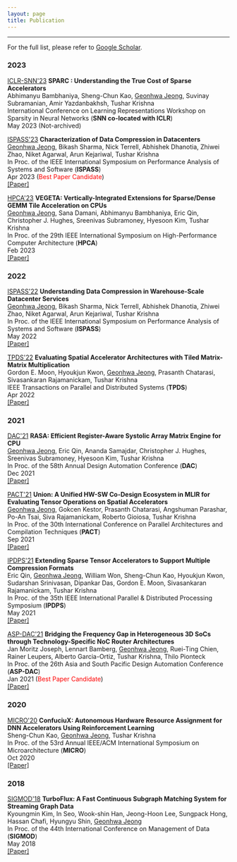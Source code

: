 ```yaml
---
layout: page
title: Publication
---
```

-------------------------------------------------------
For the full list, please refer to [Google Scholar](https://scholar.google.com/citations?user=pdjfuqwAAAAJ&hl=en).

### 2023 

<a class="badge-base badge-iclr" href="https://www.sparseneural.net/home" target="_blank">ICLR-SNN'23</a> **SPARC : Understanding the True Cost of Sparse Accelerators**  
Abhimanyu Bambhaniya, Sheng-Chun Kao, <ins>Geonhwa Jeong</ins>, Suvinay Subramanian, Amir Yazdanbakhsh, Tushar Krishna  
International Conference on Learning Representations Workshop on Sparsity in Neural Networks (**SNN co-located with ICLR**)   
May 2023 (Not-archived)

<a class="badge-base badge-ispass" href="https://ispass.org/ispass2023/" target="_blank">ISPASS'23</a> **Characterization of Data Compression in Datacenters**  
<ins>Geonhwa Jeong</ins>, Bikash Sharma, Nick Terrell, Abhishek Dhanotia, Zhiwei Zhao, Niket Agarwal, Arun Kejariwal, Tushar Krishna  
In Proc. of the IEEE International Symposium on Performance Analysis of Systems and Software (**ISPASS**)   
Apr 2023 (<span style="color:red">Best Paper Candidate</span>)  
[[Paper]](https://ieeexplore.ieee.org/document/10158161)

<a class="badge-base badge-hpca" href="https://hpca-conf.org/2023/" target="_blank">HPCA'23</a> **VEGETA: Vertically-Integrated Extensions for Sparse/Dense GEMM Tile Acceleration on CPUs**  
<ins>Geonhwa Jeong</ins>, Sana Damani, Abhimanyu Bambhaniya, Eric Qin, Christopher J. Hughes, Sreenivas Subramoney, Hyesoon Kim, Tushar Krishna  
In Proc. of the 29th IEEE International Symposium on High-Performance Computer Architecture (**HPCA**)  
Feb 2023  
[[Paper]](https://ieeexplore.ieee.org/document/10071058)

### 2022

<a class="badge-base badge-ispass" href="https://ispass.org/ispass2022/" target="_blank">ISPASS'22</a> **Understanding Data Compression in Warehouse-Scale Datacenter Services**  
<ins>Geonhwa Jeong</ins>, Bikash Sharma, Nick Terrell, Abhishek Dhanotia, Zhiwei Zhao, Niket Agarwal, Arun Kejariwal, Tushar Krishna  
In Proc. of the IEEE International Symposium on Performance Analysis of Systems and Software (**ISPASS**)   
May 2022  
[[Paper]](https://ieeexplore.ieee.org/document/9804641/)

<a class="badge-base badge-tpds" href="https://www.computer.org/csdl/journal/td" target="_blank">TPDS'22</a> **Evaluating Spatial Accelerator Architectures with Tiled Matrix-Matrix Multiplication**  
Gordon E. Moon, Hyoukjun Kwon, <ins>Geonhwa Jeong</ins>, Prasanth Chatarasi, Sivasankaran Rajamanickam, Tushar Krishna  
IEEE Transactions on Parallel and Distributed Systems (**TPDS**)      
Apr 2022   
[[Paper]](https://ieeexplore.ieee.org/document/9511786)

### 2021

<a class="badge-base badge-dac" href="https://www.dac.com/" target="_blank">DAC'21</a> **RASA: Efficient Register-Aware Systolic Array Matrix Engine for CPU**  
<ins>Geonhwa Jeong</ins>, Eric Qin, Ananda Samajdar, Christopher J. Hughes, Sreenivas Subramoney, Hyesoon Kim, Tushar Krishna  
In Proc. of the 58th Annual Design Automation Conference (**DAC**)   
Dec 2021  
[[Paper]](https://ieeexplore.ieee.org/document/9586257)

<a class="badge-base badge-pact" href="http://pact21.snu.ac.kr/" target="_blank">PACT'21</a> **Union: A Unified HW-SW Co-Design Ecosystem in MLIR for Evaluating Tensor Operations on Spatial Accelerators**  
<ins>Geonhwa Jeong</ins>, Gokcen Kestor, Prasanth Chatarasi, Angshuman Parashar, Po-An Tsai, Siva Rajamanickam, Roberto Gioiosa, Tushar Krishna  
In Proc. of the 30th International Conference on Parallel Architectures and Compilation Techniques (**PACT**)   
Sep 2021  
[[Paper]](https://ieeexplore.ieee.org/document/9563040)

<a class="badge-base badge-ipdps" href="https://www.ipdps.org/" target="_blank">IPDPS'21</a> **Extending Sparse Tensor Accelerators to Support Multiple Compression Formats**  
Eric Qin, <ins>Geonhwa Jeong</ins>, William Won, Sheng-Chun Kao, Hyoukjun Kwon, Sudarshan Srinivasan, Dipankar Das, Gordon E. Moon, Sivasankaran Rajamanickam, Tushar Krishna  
In Proc. of the 35th IEEE International Parallel & Distributed Processing Symposium (**IPDPS**)   
May 2021  
[[Paper]](https://arxiv.org/pdf/2103.10452.pdf)

<a class="badge-base badge-aspdac" href="http://www.aspdac.com/aspdac2021/" target="_blank">ASP-DAC'21</a> **Bridging the Frequency Gap in Heterogeneous 3D SoCs through Technology-Specific NoC Router Architectures**  
Jan Moritz Joseph, Lennart Bamberg, <ins>Geonhwa Jeong</ins>, Ruei-Ting Chien, Rainer Leupers, Alberto Garcia-Ortiz, Tushar Krishna, Thilo Pionteck  
In Proc. of the 26th Asia and South Pacific Design Automation Conference (**ASP-DAC**)   
Jan 2021 (<span style="color:red">Best Paper Candidate</span>)  
[[Paper]](https://dl.acm.org/doi/10.1145/3394885.3431421)

### 2020

<a class="badge-base badge-micro" href="http://www.microarch.org/micro53" target="_blank">MICRO'20</a> **ConfuciuX: Autonomous Hardware Resource Assignment for DNN Accelerators Using Reinforcement Learning**  
Sheng-Chun Kao, <ins>Geonhwa Jeong</ins>, Tushar Krishna  
In Proc. of the 53rd Annual IEEE/ACM International Symposium on Microarchitecture (**MICRO**)  
Oct 2020  
[[Paper]](https://ieeexplore.ieee.org/document/9251929)

### 2018 

<a class="badge-base badge-sigmod" href="https://sigmod2018.org/" target="_blank">SIGMOD'18</a> **TurboFlux: A Fast Continuous Subgraph Matching System for Streaming Graph Data**  
Kyoungmin Kim, In Seo, Wook-shin Han, Jeong-Hoon Lee, Sungpack Hong, Hassan Chafi, Hyungyu Shin, <ins>Geonhwa Jeong</ins>  
In Proc. of the 44th International Conference on Management of Data (**SIGMOD**)  
May 2018  
[[Paper]](https://dl.acm.org/doi/10.1145/3183713.3196917)

